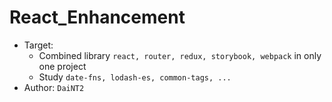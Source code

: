 # React_Enhancement

- Target: 
  - Combined library `react, router, redux, storybook, webpack` in only one project
  - Study `date-fns, lodash-es, common-tags, ...`
- Author: `DaiNT2`
